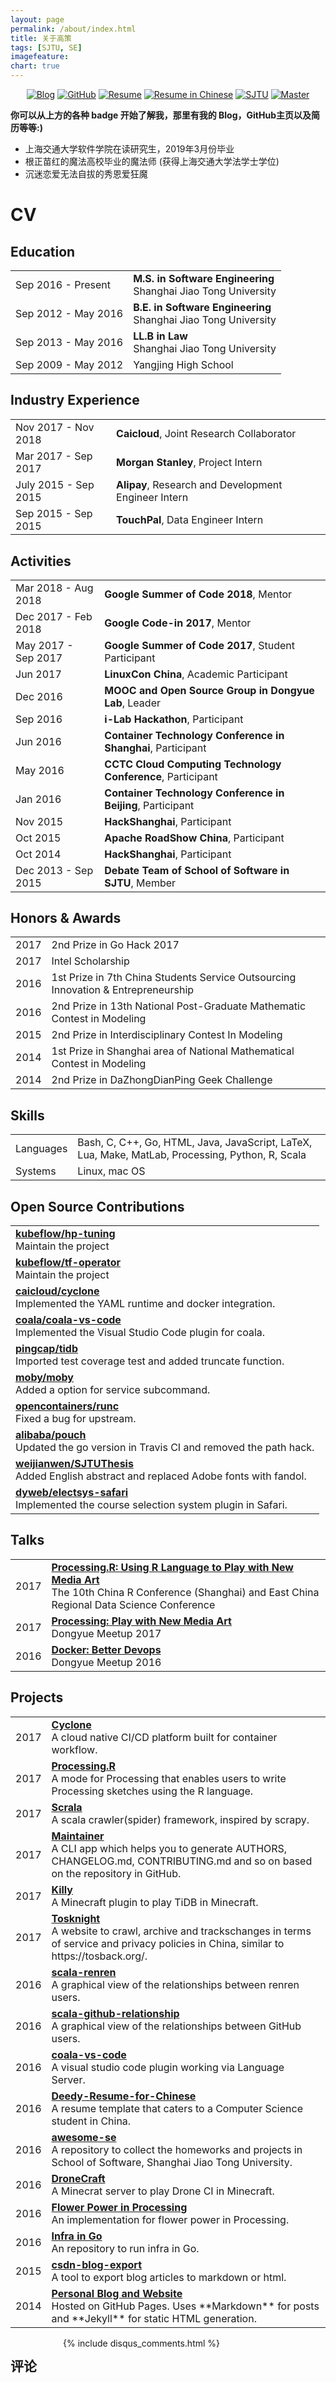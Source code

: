 ```yaml
---
layout: page
permalink: /about/index.html
title: 关于高策
tags: [SJTU, SE]
imagefeature:
chart: true
---
```


<p align="center">
	<a href="http://gaocegege.com/Blog"><img src="https://img.shields.io/badge/blog-30k%20visitors-ffffff.svg?style=social" alt="Blog"></a>
	<a href="https://github.com/gaocegege/"><img src="https://img.shields.io/github/followers/gaocegege.svg?style=social&label=Follow" alt="GitHub"></a>
	<a href="http://gaocegege.com/resume/"><img src="https://img.shields.io/badge/resume-english-blue.svg" alt="Resume"></a>
	<a href="http://gaocegege.com/resume/cn/"><img src="https://img.shields.io/badge/%E7%AE%80%E5%8E%86-%E4%B8%AD%E6%96%87-blue.svg" alt="Resume in Chinese"></a>
	<a href="http://en.sjtu.edu.cn/"><img src="https://img.shields.io/badge/univ-SJTU-020081.svg" alt="SJTU"></a>
	<a href="http://en.sjtu.edu.cn/"><img src="https://img.shields.io/badge/degree-master-0100b3.svg" alt="Master"></a>
</p>

**你可以从上方的各种 badge 开始了解我，那里有我的 Blog，GitHub主页以及简历等等:)**

- 上海交通大学软件学院在读研究生，2019年3月份毕业
- 根正苗红的魔法高校毕业的魔法师 (获得上海交通大学法学士学位)
- 沉迷恋爱无法自拔的秀恩爱狂魔

<!-- ### 开过的坑

- [Kubeflow](https://github.com/google/kubeflow) 谷歌开源的一个 ML on Kubernetes 项目
- [Kubernetes](https://github.com/kubernetes/kubernetes) 与研究方向很相关，并且十分火热
- [Docker](https://github.com/docker/docker) 很早起就在关注了，非常贴地气的产品
- [treadmill](https://github.com/Morgan-Stanley/treadmill) 摩根士坦利开源的基于容器的集群管理系统，与研究方向很相关
- [Maintainer](https://github.com/gaocegege/maintainer) 自造轮子，帮助开发者更好地维护自己的 repo
- [Cyclone](https://github.com/caicloud/cyclone) 一个打造容器工作流的云原生持续集成持续发布平台, 与 caicloud 合作实现, 很有收获, 并且被 caicloud CTO 圈粉
- [Processing](https://github.com/processing/processing) 曾以为会是一代设计师必学语言，后来发现想多了，为其实现了 [Proceesing.R](https://github.com/gaocegege/processing.r)，使得用户可以使用 R 语言来开发 Processing 程序，目前已经发布到了 Processing IDE 中
- [awesome-se](https://github.com/SJTU-SE/awesome-se) 上海交通大学软件学院本科编程作业参考, 原本是给 13 级软院辩论队的新年礼物, 后来开放在 GitHub 上并收到了许多学弟学妹的贡献.
- [tosknight](https://github.com/siglt/tosknight) 定期获得腾讯、网易、知乎、百度等网站的用户协议或者隐私条款，并且记录它们的版本变化, 与女朋友以及上海交大法学院一法学博士学长一起合作的探索性作品
- [Minecraft](https://minecraft.net/zh-hans/) 这个不用多说吧, 与各种系统结合实现了很多插件: [killy](https://github.com/prism-river/killy), [dronecraft](https://github.com/gaocegege/dronecraft)
- [coala](https://github.com/coala/coala) 一个命令行的多语言支持的 linter, 为其实现了 Visual Studio Code 插件支持: [coala-vs-code](https://github.com/coala/coala-vs-code)
- [Deedy-Resume-For-Chinese](https://github.com/gaocegege/Deedy-Resume-for-Chinese) 适合应届毕业生的 LaTeX 简历模板, 主要是为了自己使用, 但似乎挺受欢迎的
- [Scrapy](https://github.com/scrapy/scrapy) 实习的时候接触的，后实现了 [scrala](https://github.com/gaocegege/scrala), [scala-renren](https://github.com/gaocegege/scala-renren) 和 [scala-github-relationship](https://github.com/gaocegege/scala-github-relationship)
- [Scala](https://github.com/scala/scala) 写过 [yet-another-insane](https://github.com/gaocegege/yet-another-insane)，一个过程间Control Flow Graph生成器，瞎写的，各种问题
- [csdn-blog-export](https://github.com/gaocegege/csdn-blog-export) 导出CSDN博客文章为 markdown 或 html, 使用了 Aaron Swartz 的 html2text, 致敬
- [Spring Boot](https://github.com/spring-projects/spring-boot) 阅读过少许代码，用 spring 感觉自己很臃肿，而这个还挺方便的
- [Raspberry Pi](https://www.raspberrypi.org/) 后悔，正常情况下应用场景还是太过于单一
- [Leap Motion](https://www.leapmotion.com/) 很棒，但是因为穷，就卖给别人了，开发相当方便，SDK 完善

### 开源贡献

- [caicloud/cyclone](https://github.com/caicloud/cyclone) Collaborator
	- 作为本科时候的毕业设计参与实现 YAML parser 以及最早的 Docker Runtime
- [google/kubeflow](https://github.com/google/kubeflow) Collaborator
	- 维护 [tensorflow/k8s](https://github.com/tensorflow/k8s)
	- 实现 controller 的重构
- [caicloud/kubeflow-controller](https://github.com/caicloud/kubeflow-controller) Collaborator
	- 内部工具的开源实现, 最终将被 merge 到 [tensorflow/k8s](https://github.com/tensorflow/k8s) 中
- [weijianwen/SJTUThesis](https://github.com/sjtug/SJTUThesis) Collaborator
	- 为学士论文模板添加英文大摘要
	- 用开源字体替换 Adobe 字体
- [dyweb/electsys-safari](https://github.com/dyweb/electsys-safari/commits/master?author=gaocegege) Collaborator
	- 上海交通大学选课插件在 safari 上的实现
- [pingcap/tidb](https://github.com/pingcap/tidb/commits/master?author=gaocegege) Contributor
	- 为了对 contributor 友好，在 travis 里引入了覆盖率测试
	- 添加了 built-in truncate function
	- 完善了 expression 包的注释
- [coala/coala-vs-code](https://github.com/coala/coala-vs-code/commits/master?author=gaocegege) Collaborator
	- coala 在 Visual Studio Code 上的插件，微软的 Language Server Protocol 使得这类语言工具类的插件变得非常优雅
- [docker/docker](https://github.com/docker/docker/commits/master?author=gaocegege) Contributor
	- 添加了一个 subcommand 参数 `docker service ps -q`
- [opencontainers/runc](https://github.com/opencontainers/runc/commits/master?author=gaocegege) Contributor
	- 为了 Fix [docker/docker#27484](https://github.com/docker/docker/issues/27484) 对上游进行的修改，不过后来被证明是错误的= =
- [alibaba/pouch](https://github.com/alibaba/pouch/commits?author=gaocegege) Contributor
	- 为其 CI 更新 go 版本, 移除对环境路径的 hack

如果这些还不能满足你的好奇心，你可以在各种平台上围观我：

- [LinkedIn://gaocegege](https://www.linkedin.com/in/gaocegege/)
- [知乎://gaocegege](https://www.zhihu.com/people/gaocegege) -->

# CV

## <i class="fa fa-chevron-right"></i> Education

<table class="table table-hover">
  <tr>
    <td class="col-md-3">Sep 2016 - Present</td>
    <td>
        <strong>M.S. in Software Engineering</strong>
        <br>
      Shanghai Jiao Tong University
    </td>
  </tr>
  <tr>
    <td class="col-md-3">Sep 2012 - May 2016</td>
    <td>
        <strong>B.E. in Software Engineering</strong>
        <br>
      Shanghai Jiao Tong University
    </td>
  </tr>
  <tr>
    <td class="col-md-3">Sep 2013 - May 2016</td>
    <td>
        <strong>LL.B in Law</strong>
        <br>
      Shanghai Jiao Tong University
    </td>
  </tr>
  <tr>
    <td class="col-md-3">Sep 2009 - May 2012</td>
    <td>
      Yangjing High School
    </td>
  </tr>
</table>


## <i class="fa fa-chevron-right"></i> Industry Experience
<table class="table table-hover">
<tr>
  <td class='col-md-3'>Nov 2017 - Nov 2018</td>
  <td><strong>Caicloud</strong>, Joint Research Collaborator</td>
</tr>
<tr>
</tr>
<tr>
  <td class='col-md-3'>Mar 2017 - Sep 2017</td>
  <td><strong>Morgan Stanley</strong>, Project Intern</td>
</tr>
<tr>
</tr>
<tr>
  <td class='col-md-3'>July 2015 - Sep 2015</td>
  <td><strong>Alipay</strong>, Research and Development Engineer Intern</td>
</tr>
<tr>
</tr>
<tr>
  <td class='col-md-3'>Sep 2015 - Sep 2015</td>
  <td><strong>TouchPal</strong>, Data Engineer Intern</td>
</tr>
<tr>
</tr>
</table>


## <i class="fa fa-chevron-right"></i> Activities
<table class="table table-hover">
<tr>
  <td class='col-md-3'>Mar 2018 - Aug 2018</td>
  <td><strong>Google Summer of Code 2018</strong>, Mentor</td>
</tr>
<tr>
</tr>
<tr>
  <td class='col-md-3'>Dec 2017 - Feb 2018</td>
  <td><strong>Google Code-in 2017</strong>, Mentor</td>
</tr>
<tr>
</tr>
<tr>
  <td class='col-md-3'>May 2017 - Sep 2017</td>
  <td><strong>Google Summer of Code 2017</strong>, Student Participant</td>
</tr>
<tr>
</tr>
<tr>
  <td class='col-md-3'>Jun 2017</td>
  <td><strong>LinuxCon China</strong>, Academic Participant</td>
</tr>
<tr>
</tr>
<tr>
  <td class='col-md-3'>Dec 2016</td>
  <td><strong>MOOC and Open Source Group in Dongyue Lab</strong>, Leader</td>
</tr>
<tr>
</tr>
<tr>
  <td class='col-md-3'>Sep 2016</td>
  <td><strong>i-Lab Hackathon</strong>, Participant</td>
</tr>
<tr>
</tr>
<tr>
  <td class='col-md-3'>Jun 2016</td>
  <td><strong>Container Technology Conference in Shanghai</strong>, Participant</td>
</tr>
<tr>
</tr>
<tr>
  <td class='col-md-3'>May 2016</td>
  <td><strong>CCTC Cloud Computing Technology Conference</strong>, Participant</td>
</tr>
<tr>
</tr>
<tr>
  <td class='col-md-3'>Jan 2016</td>
  <td><strong>Container Technology Conference in Beijing</strong>, Participant</td>
</tr>
<tr>
</tr>
<tr>
  <td class='col-md-3'>Nov 2015</td>
  <td><strong>HackShanghai</strong>, Participant</td>
</tr>
<tr>
</tr>
<tr>
  <td class='col-md-3'>Oct 2015</td>
  <td><strong>Apache RoadShow China</strong>, Participant</td>
</tr>
<tr>
</tr>
<tr>
  <td class='col-md-3'>Oct 2014</td>
  <td><strong>HackShanghai</strong>, Participant</td>
</tr>
<tr>
</tr>
<tr>
  <td class='col-md-3'>Dec 2013 - Sep 2015</td>
  <td><strong>Debate Team of School of Software in SJTU</strong>, Member</td>
</tr>
<tr>
</tr>
</table>


## <i class="fa fa-chevron-right"></i> Honors & Awards
<table class="table table-hover">
<tr>
  <td class='col-md-2'>2017</td>
  <td>
    2nd Prize in Go Hack 2017
    <!--  -->
  </td>
</tr>
<tr>
  <td class='col-md-2'>2017</td>
  <td>
    Intel Scholarship
    <!--  -->
  </td>
</tr>
<tr>
  <td class='col-md-2'>2016</td>
  <td>
    1st Prize in 7th China Students Service Outsourcing Innovation & Entrepreneurship
    <!--  -->
  </td>
</tr>
<tr>
  <td class='col-md-2'>2016</td>
  <td>
    2nd Prize in 13th National Post-Graduate Mathematic Contest in Modeling
    <!--  -->
  </td>
</tr>
<tr>
  <td class='col-md-2'>2015</td>
  <td>
    2nd Prize in Interdisciplinary Contest In Modeling
    <!--  -->
  </td>
</tr>
<tr>
  <td class='col-md-2'>2014</td>
  <td>
    1st Prize in Shanghai area of National Mathematical Contest in Modeling
    <!--  -->
  </td>
</tr>
<tr>
  <td class='col-md-2'>2014</td>
  <td>
    2nd Prize in DaZhongDianPing Geek Challenge
    <!--  -->
  </td>
</tr>
</table>


## <i class="fa fa-chevron-right"></i> Skills
<table class="table table-hover">
<tr>
  <td class='col-md-2'>Languages</td>
  <td markdown="1">
Bash, C, C++, Go, HTML, Java, JavaScript, LaTeX, Lua, Make, MatLab, Processing, Python, R, Scala
  </td>
</tr>
<tr>
  <td class='col-md-2'>Systems</td>
  <td markdown="1">
Linux, mac OS
  </td>
</tr>
</table>


## <i class="fa fa-chevron-right"></i> Open Source Contributions
<table class="table table-hover">
<tr>
  <td>
    <strong><a href="https://github.com/kubeflow/hp-tuning">kubeflow/hp-tuning</a></strong><br>
    Maintain the project
  </td>
</tr>
<tr>
  <td>
    <strong><a href="https://github.com/kubeflow/tf-operator">kubeflow/tf-operator</a></strong><br>
    Maintain the project
  </td>
</tr>
<tr>
  <td>
    <strong><a href="https://github.com/caicloud/cyclone/commits/master?author=gaocegege">caicloud/cyclone</a></strong><br>
    Implemented the YAML runtime and docker integration.
  </td>
</tr>
<tr>
  <td>
    <strong><a href="https://github.com/coala/coala-vs-code/commits/master?author=gaocegege">coala/coala-vs-code</a></strong><br>
    Implemented the Visual Studio Code plugin for coala.
  </td>
</tr>
<tr>
  <td>
    <strong><a href="https://github.com/pingcap/tidb/commits/master?author=gaocegege">pingcap/tidb</a></strong><br>
    Imported test coverage test and added truncate function.
  </td>
</tr>
<tr>
  <td>
    <strong><a href="https://github.com/docker/docker/commits/master?author=gaocegege">moby/moby</a></strong><br>
    Added a option for service subcommand.
  </td>
</tr>
<tr>
  <td>
    <strong><a href="https://github.com/opencontainers/runc/commits/master?author=gaocegege">opencontainers/runc</a></strong><br>
    Fixed a bug for upstream.
  </td>
</tr>
<tr>
  <td>
    <strong><a href="https://github.com/alibaba/pouch/commits?author=gaocegege">alibaba/pouch</a></strong><br>
    Updated the go version in Travis CI and removed the path hack.
  </td>
</tr>
<tr>
  <td>
    <strong><a href="https://github.com/weijianwen/SJTUThesis/commits/master?author=gaocegege">weijianwen/SJTUThesis</a></strong><br>
    Added English abstract and replaced Adobe fonts with fandol.
  </td>
</tr>
<tr>
  <td>
    <strong><a href="https://github.com/dyweb/electsys-safari/commits/master?author=gaocegege">dyweb/electsys-safari</a></strong><br>
    Implemented the course selection system plugin in Safari.
  </td>
</tr>
</table>


## <i class="fa fa-chevron-right"></i> Talks
<table class="table table-hover">
<tr>
  <td class='col-md-3'>2017</td>
  <td>
    <strong><a href="http://slides.com/gaocegege/processing-r">Processing.R: Using R Language to Play with New Media Art</a></strong><br>
    The 10th China R Conference (Shanghai) and East China Regional Data Science Conference
  </td>
</tr>
<tr>
  <td class='col-md-3'>2017</td>
  <td>
    <strong><a href="http://slides.com/gaocegege/processing/">Processing: Play with New Media Art</a></strong><br>
    Dongyue Meetup 2017
  </td>
</tr>
<tr>
  <td class='col-md-3'>2016</td>
  <td>
    <strong><a href="http://slides.com/gaocegege/docker/">Docker: Better Devops</a></strong><br>
    Dongyue Meetup 2016
  </td>
</tr>
</table>


## <i class="fa fa-chevron-right"></i> Projects
<table class="table table-hover">
<tr>
  <td class='col-md-3'>2017</td>
  <td>
    <strong><a href="https://github.com/caicloud/cyclone">Cyclone</a></strong><br>
    A cloud native CI/CD platform built for container workflow.
  </td>
</tr>
<tr>
  <td class='col-md-3'>2017</td>
  <td>
    <strong><a href="http://github.com/gaocegege/Processing.R">Processing.R</a></strong><br>
    A mode for Processing that enables users to write Processing sketches using the R language.
  </td>
</tr>
<tr>
  <td class='col-md-3'>2017</td>
  <td>
    <strong><a href="https://github.com/gaocegege/scrala">Scrala</a></strong><br>
    A scala crawler(spider) framework, inspired by scrapy.
  </td>
</tr>
<tr>
  <td class='col-md-3'>2017</td>
  <td>
    <strong><a href="https://github.com/gaocegege/maintainer">Maintainer</a></strong><br>
    A CLI app which helps you to generate AUTHORS, CHANGELOG.md, CONTRIBUTING.md and so on based on the repository in GitHub.
  </td>
</tr>
<tr>
  <td class='col-md-3'>2017</td>
  <td>
    <strong><a href="https://github.com/prism-river/killy">Killy</a></strong><br>
    A Minecraft plugin to play TiDB in Minecraft.
  </td>
</tr>
<tr>
  <td class='col-md-3'>2017</td>
  <td>
    <strong><a href="https://github.com/siglt/tosknight">Tosknight</a></strong><br>
    A website to crawl, archive and trackschanges in terms of service and privacy policies in China, similar to https://tosback.org/.
  </td>
</tr>
<tr>
  <td class='col-md-3'>2016</td>
  <td>
    <strong><a href="https://github.com/gaocegege/scala-renren">scala-renren</a></strong><br>
    A graphical view of the relationships between renren users.
  </td>
</tr>
<tr>
  <td class='col-md-3'>2016</td>
  <td>
    <strong><a href="https://github.com/gaocegege/scala-github-relationship">scala-github-relationship</a></strong><br>
    A graphical view of the relationships between GitHub users.
  </td>
</tr>
<tr>
  <td class='col-md-3'>2016</td>
  <td>
    <strong><a href="https://github.com/coala/coala-vs-code">coala-vs-code</a></strong><br>
    A visual studio code plugin working via Language Server.
  </td>
</tr>
<tr>
  <td class='col-md-3'>2016</td>
  <td>
    <strong><a href="https://github.com/gaocegege/Deedy-Resume-for-Chinese">Deedy-Resume-for-Chinese</a></strong><br>
    A resume template that caters to a Computer Science student in China.
  </td>
</tr>
<tr>
  <td class='col-md-3'>2016</td>
  <td>
    <strong><a href="https://github.com/SJTU-SE/awesome-se">awesome-se</a></strong><br>
    A repository to collect the homeworks and projects in School of Software, Shanghai Jiao Tong University.
  </td>
</tr>
<tr>
  <td class='col-md-3'>2016</td>
  <td>
    <strong><a href="https://github.com/gaocegege/dronecraft">DroneCraft</a></strong><br>
    A Minecrat server to play Drone CI in Minecraft.
  </td>
</tr>
<tr>
  <td class='col-md-3'>2016</td>
  <td>
    <strong><a href="https://github.com/gaocegege/flower-power">Flower Power in Processing</a></strong><br>
    An implementation for flower power in Processing.
  </td>
</tr>
<tr>
  <td class='col-md-3'>2016</td>
  <td>
    <strong><a href="https://github.com/gaocegege/infrastructure-in-golang">Infra in Go</a></strong><br>
    An repository to run infra in Go.
  </td>
</tr>
<tr>
  <td class='col-md-3'>2015</td>
  <td>
    <strong><a href="https://github.com/gaocegege/csdn-blog-export">csdn-blog-export</a></strong><br>
    A tool to export blog articles to markdown or html.
  </td>
</tr>
<tr>
  <td class='col-md-3'>2014</td>
  <td>
    <strong><a href="http://gaocegege.com/">Personal Blog and Website</a></strong><br>
    Hosted on GitHub Pages. Uses **Markdown** for posts and **Jekyll** for static HTML generation.
  </td>
</tr>
</table>

<div class="cf"></div>

<section class="summer-disqus row">
    <div class="small-12 columns">
        <h1 class="summer-comments-header">评论</h1>
        <div id="disqus_thread"></div>
        {% include disqus_comments.html %}
    </div>
</section>
